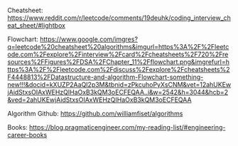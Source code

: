 Cheatsheet:
https://www.reddit.com/r/leetcode/comments/19deuhk/coding_interview_cheat_sheet/#lightbox

Flowchart:
https://www.google.com/imgres?q=leetcode%20cheatsheet%20algorithms&imgurl=https%3A%2F%2Fleetcode.com%2Fexplore%2Finterview%2Fcard%2Fcheatsheets%2F720%2Fresources%2FFigures%2FDSA%2FChapter_11%2Fflowchart.png&imgrefurl=https%3A%2F%2Fleetcode.com%2Fdiscuss%2Fexplore%2Fcheatsheets%2F4448813%2FDatastructure-and-algorithm-Flowchart-something-new!!!&docid=kXUZP2AaQI2p3M&tbnid=zPkcuhoPyXsCNM&vet=12ahUKEwjAidStxsOIAxWEHzQIHaOxB3kQM3oECFEQAA..i&w=2542&h=3044&hcb=2&ved=2ahUKEwjAidStxsOIAxWEHzQIHaOxB3kQM3oECFEQAA


Algorithm Github: https://github.com/williamfiset/algorithms

Books: https://blog.pragmaticengineer.com/my-reading-list/#engineering-career-books
